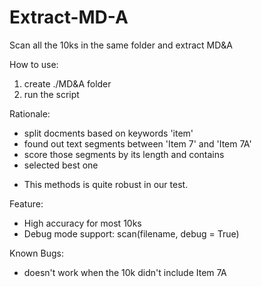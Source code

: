 Extract-MD-A
=================
Scan all the 10ks in the same folder and extract MD&A

How to use:
1. create ./MD&A folder
2. run the script

Rationale:
- split docments based on keywords 'item'
- found out text segments between 'Item 7' and 'Item 7A'
- score those segments by its length and contains
- selected best one

* This methods is quite robust in our test.

Feature:
- High accuracy for most 10ks
- Debug mode support: scan(filename, debug = True)

Known Bugs:
- doesn't work when the 10k didn't include Item 7A
